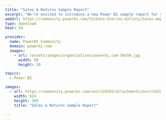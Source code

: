 ```yaml
---
title: "Sales & Returns Sample Report"
excerpt: "We're excited to introduce a new Power BI sample report for you to play around with. This report includes new features, shows designs factors you should take into consideration when building a report, and has been optimized Power BI Desktop, service, and mobile. You can see how visuals from AppSource can be added to your reports, how they work well with other Power BI visuals, and learn how the Power Apps visual can be used in a report."
webUrl: https://community.powerbi.com/t5/Data-Stories-Gallery/Sales-amp-Returns-Sample-Report/m-p/876607
type: download
heat: 59

provider:
  name: PowerBI Community
  domain: powerbi.com
  images:
    - url: /assets/images/organizations/powerbi.com-50x50.jpg
      width: 50
      height: 50

topics:
  - Power BI

images:
  - url: https://community.powerbi.com/oxcrx34285/attachments/oxcrx34285/DataStoriesGallery/3196/1/121319_2245_TakeaTourof2.png
    width: 624
    height: 369
    title: "Sales & Returns Sample Report"

---
```


